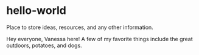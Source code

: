 # hello-world
Place to store ideas, resources, and any other information.

Hey everyone, Vanessa here!
A few of my favorite things include the great outdoors, potatoes, and dogs.
